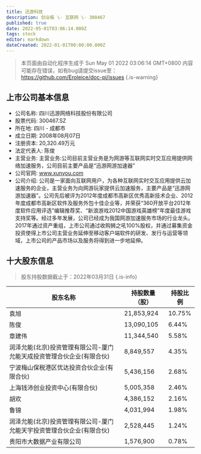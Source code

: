 ```yaml
---
title: 迅游科技
description: 创业板 \- 互联网 \- 300467
published: true
date: 2022-05-01T03:06:14.000Z
tags: stock
editor: markdown
dateCreated: 2022-01-01T00:00:00.000Z
---
```


> 本页面由自动化程序生成于 Sun May 01 2022 03:06:14 GMT+0800
> 内容可能存在错误，如有bug请提交issue至：https://github.com/Eroleice/doc-pi/issues
{.is-warning}

## 上市公司基本信息
- 公司名称: 四川迅游网络科技股份有限公司
- 股票代码: 300467.SZ
- 所在地: 四川 - 成都市
- 成立日期: 2008年08月07日
- 注册资本: 20,320.49万元
- 法定代表人: 陈俊
- 主营业务: 主营业务:公司目前主营业务是为网游等互联网实时交互应用提供网络加速服务，公司目前主要产品是“迅游网游加速器”
- 公司官网: www.xunyou.com
- 公司介绍: 公司是一家面向互联网用户，为各种互联网实时交互应用提供云加速服务的企业，主营业务为向网游玩家提供云加速服务，主要产品是“迅游网游加速器”。公司先后被评为2012年度成都市高新区优秀高新技术企业、2012年度成都市高新区软件及服务外包十佳企业等，并荣获“360开放平台2012年度软件应用评选”编辑推荐奖、“新浪游戏2012中国游戏英雄榜”年度最佳游戏支持奖等。经过多年发展，公司已经成为我国网游加速服务市场的行业龙头。2017年通过资产重组，上市公司通过收购狮之吼100%股权，并通过募集资金投资使得上市公司主营业务延伸至移动客户端软件的研发、发行与运营等领域，上市公司的产品市场以及服务将得到进一步地延伸。


## 十大股东信息
> 股东持股数据截止于：2022年03月31日
{.is-info}

| 股东名称 | 持股数量（股） | 持股比例 |
| --- | --- | --- |
| 袁旭 | 21,853,924 | 10.75% |
| 陈俊 | 13,090,105 | 6.44% |
| 章建伟 | 11,344,540 | 5.58% |
| 润泽允能(北京)投资管理有限公司-厦门允能天成投资管理合伙企业(有限合伙) | 8,849,557 | 4.35% |
| 宁波梅山保税港区优达投资合伙企业(有限合伙) | 5,436,156 | 2.68% |
| 上海钱沛创业投资中心(有限合伙) | 5,005,358 | 2.46% |
| 胡欢 | 4,386,152 | 2.16% |
| 鲁锦 | 4,031,994 | 1.98% |
| 润泽允能(北京)投资管理有限公司-厦门允能天宇投资管理合伙企业(有限合伙) | 2,528,445 | 1.24% |
| 贵阳市大数据产业有限公司 | 1,576,900 | 0.78% |




